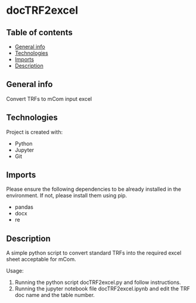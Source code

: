 # docTRF2excel

## Table of contents
* [General info](#general-info)
* [Technologies](#technologies)
* [Imports](#imports)
* [Description](#description)

## General info
Convert TRFs to mCom input excel 
	
## Technologies
Project is created with:
* Python
* Jupyter
* Git

## Imports
Please ensure the following dependencies to be already installed in the environment. If not, please install them using pip.
* pandas
* docx
* re
	
## Description
A simple python script to convert standard TRFs into the required excel sheet acceptable for mCom.

Usage:
1. Running the python script docTRF2excel.py and follow instructions.
2. Running the jupyter notebook file docTRF2excel.ipynb and edit the TRF doc name and the table number.
